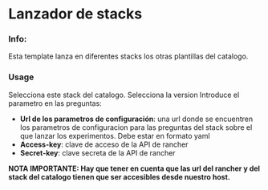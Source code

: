<!-- README FOR RANCHER CATALOG -->
# Lanzador de stacks

### Info:

 Esta template lanza en diferentes stacks los otras plantillas del catalogo. 

### Usage

 Selecciona este stack del catalogo.
 Selecciona la version
 Introduce el parametro en las preguntas:
- **Url de los parametros de configuración**: una url donde se encuentren los parametros de configuracion para las preguntas del stack sobre el que lanzar los experimentos. Debe estar en formato yaml
- **Access-key**: clave de acceso de la API de rancher
- **Secret-key**: clave secreta de la API de rancher

**NOTA IMPORTANTE: Hay que tener en cuenta que las url del rancher y del stack del catalogo tienen que ser accesibles desde nuestro host.**
